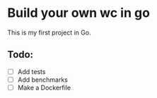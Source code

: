 # Build your own wc in go

This is my first project in Go.

## Todo:

- [ ] Add tests
- [ ] Add benchmarks
- [ ] Make a Dockerfile